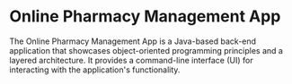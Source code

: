 # Online Pharmacy Management App
The Online Pharmacy Management App is a Java-based back-end application that showcases object-oriented programming principles and a layered architecture. It provides a command-line interface (UI) for interacting with the application's functionality.
